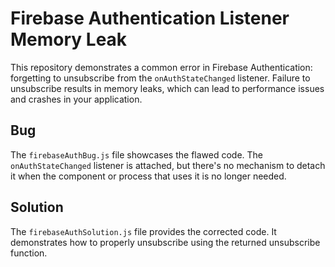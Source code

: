 # Firebase Authentication Listener Memory Leak
This repository demonstrates a common error in Firebase Authentication: forgetting to unsubscribe from the `onAuthStateChanged` listener.  Failure to unsubscribe results in memory leaks, which can lead to performance issues and crashes in your application.

## Bug
The `firebaseAuthBug.js` file showcases the flawed code.  The `onAuthStateChanged` listener is attached, but there's no mechanism to detach it when the component or process that uses it is no longer needed.

## Solution
The `firebaseAuthSolution.js` file provides the corrected code.  It demonstrates how to properly unsubscribe using the returned unsubscribe function.